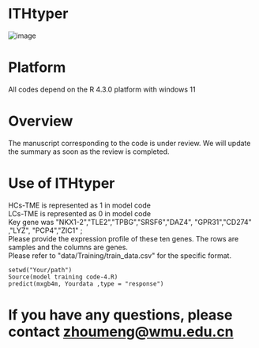 # ITHtyper
![image](https://github.com/ZhoulabCPH/ITHtyper/assets/143063392/5d791a48-bca6-4424-8c57-d12b002d0fe2)

# Platform
All codes depend on the R 4.3.0 platform with windows 11

# Overview
The manuscript corresponding to the code is under review. We will update the summary as soon as the review is completed.


# Use of ITHtyper
HCs-TME is represented as 1 in model code  
LCs-TME is represented as 0 in model code  
Key gene was "NKX1-2","TLE2","TPBG","SRSF6","DAZ4", "GPR31","CD274" ,"LYZ", "PCP4","ZIC1" ;   
Please provide the expression profile of these ten genes. The rows are samples and the columns are genes.  
Please refer to "data/Training/train_data.csv" for the specific format.  
```
setwd("Your/path")  
Source(model training code-4.R)  
predict(mxgb4m, Yourdata ,type = "response")  
```

# If you have any questions, please contact zhoumeng@wmu.edu.cn
